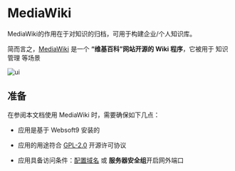# MediaWiki

MediaWiki的作用在于对知识的归档，可用于构建企业/个人知识库。

简而言之，[MediaWiki](https://www.mediawiki.org/wiki/MediaWiki) 是一个 **“维基百科”网站开源的 Wiki 程序**，它被用于 知识管理  等场景


![ui](https://libs.websoft9.com/Websoft9/DocsPicture/zh/mediawiki/MediaWiki_UI.png)


## 准备

在参阅本文档使用 MediaWiki 时，需要确保如下几点：

- 应用是基于 Websoft9 安装的

- 应用的用途符合 [GPL-2.0](https://opensource.org/licenses/GPL-2.0) 开源许可协议

- 应用具备访问条件：[配置域名](./guide/appsetdomain) 或 **服务器安全组**开启网外端口